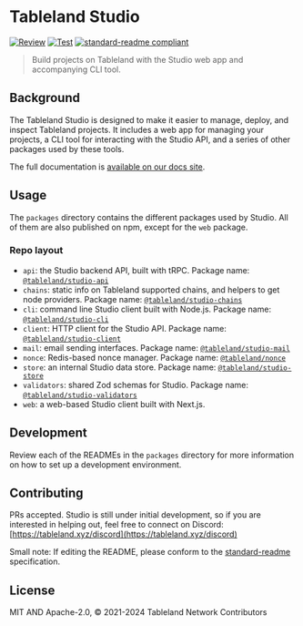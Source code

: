 # Tableland Studio

[![Review](https://github.com/tablelandnetwork/studio/actions/workflows/review.yml/badge.svg)](https://github.com/tablelandnetwork/studio/actions/workflows/review.yml)
[![Test](https://github.com/tablelandnetwork/studio/actions/workflows/test.yml/badge.svg)](https://github.com/tablelandnetwork/studio/actions/workflows/test.yml)
[![standard-readme compliant](https://img.shields.io/badge/standard--readme-OK-green.svg)](https://github.com/RichardLitt/standard-readme)

> Build projects on Tableland with the Studio web app and accompanying CLI tool.

## Background

The Tableland Studio is designed to make it easier to manage, deploy, and inspect Tableland projects. It includes a web app for managing your projects, a CLI tool for interacting with the Studio API, and a series of other packages used by these tools.

The full documentation is [available on our docs site](https://docs.tableland.xyz/studio/).

## Usage

The `packages` directory contains the different packages used by Studio. All of them are also published on npm, except for the `web` package.

### Repo layout

- `api`: the Studio backend API, built with tRPC. Package name: [`@tableland/studio-api`](https://www.npmjs.com/package/@tableland/studio-api)
- `chains`: static info on Tableland supported chains, and helpers to get node providers. Package name: [`@tableland/studio-chains`](https://www.npmjs.com/package/@tableland/studio-chains)
- `cli`: command line Studio client built with Node.js. Package name: [`@tableland/studio-cli`](https://www.npmjs.com/package/@tableland/studio-cli)
- `client`: HTTP client for the Studio API. Package name: [`@tableland/studio-client`](https://www.npmjs.com/package/@tableland/studio-client)
- `mail`: email sending interfaces. Package name: [`@tableland/studio-mail`](https://www.npmjs.com/package/@tableland/studio-mail)
- `nonce`: Redis-based nonce manager. Package name: [`@tableland/nonce`](https://www.npmjs.com/package/@tableland/nonce)
- `store`: an internal Studio data store. Package name: [`@tableland/studio-store`](https://www.npmjs.com/package/@tableland/studio-store)
- `validators`: shared Zod schemas for Studio. Package name: [`@tableland/studio-validators`](https://www.npmjs.com/package/@tableland/studio-validators)
- `web`: a web-based Studio client built with Next.js.

## Development

Review each of the READMEs in the `packages` directory for more information on how to set up a development environment.

## Contributing

PRs accepted. Studio is still under initial development, so if you are interested in helping out, feel free to connect on Discord:
[https://tableland.xyz/discord](https://tableland.xyz/discord)

Small note: If editing the README, please conform to the
[standard-readme](https://github.com/RichardLitt/standard-readme) specification.

## License

MIT AND Apache-2.0, © 2021-2024 Tableland Network Contributors
